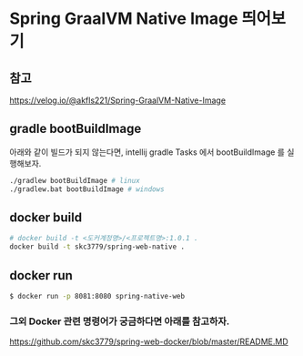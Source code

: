 # Spring GraalVM Native Image 띄어보기  

## 참고  
https://velog.io/@akfls221/Spring-GraalVM-Native-Image

## gradle bootBuildImage

아래와 같이 빌드가 되지 않는다면, intellij gradle Tasks 에서 bootBuildImage 를 실행해보자.

```bash
./gradlew bootBuildImage # linux
./gradlew.bat bootBuildImage # windows
```

## docker build

```bash
# docker build -t <도커계정명>/<프로젝트명>:1.0.1 .
docker build -t skc3779/spring-web-native .
```

## docker run

```bash
$ docker run -p 8081:8080 spring-native-web
```

### 그외 Docker 관련 명령어가 궁금하다면 아래를 참고하자.

https://github.com/skc3779/spring-web-docker/blob/master/README.MD  


